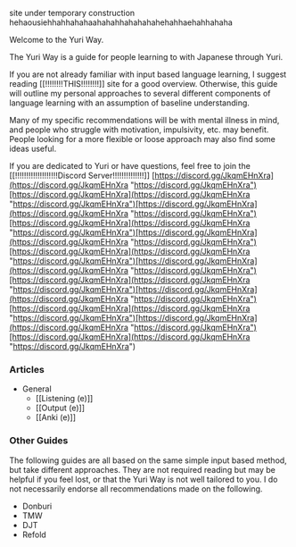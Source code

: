 site under temporary construction hehaousiehhahhahahaahahahhahahahahehahhaehahhahaha

Welcome to the Yuri Way.

The Yuri Way is a guide for people learning to with Japanese through Yuri.

If you are not already familiar with input based language learning, I suggest reading [[!!!!!!!!THIS!!!!!!!!]] site for a good overview. Otherwise, this guide will outline my personal approaches to several different components of language learning with an assumption of baseline understanding. 

Many of my specific recommendations will be with mental illness in mind, and people who struggle with motivation, impulsivity, etc. may benefit. People looking for a more flexible or loose approach may also find some ideas useful.

If you are dedicated to Yuri or have questions, feel free to join the [[!!!!!!!!!!!!!!!!!!!Discord Server!!!!!!!!!!!!!!]]
[https://discord.gg/JkqmEHnXra](https://discord.gg/JkqmEHnXra "https://discord.gg/JkqmEHnXra")[https://discord.gg/JkqmEHnXra](https://discord.gg/JkqmEHnXra "https://discord.gg/JkqmEHnXra")[https://discord.gg/JkqmEHnXra](https://discord.gg/JkqmEHnXra "https://discord.gg/JkqmEHnXra")[https://discord.gg/JkqmEHnXra](https://discord.gg/JkqmEHnXra "https://discord.gg/JkqmEHnXra")[https://discord.gg/JkqmEHnXra](https://discord.gg/JkqmEHnXra "https://discord.gg/JkqmEHnXra")[https://discord.gg/JkqmEHnXra](https://discord.gg/JkqmEHnXra "https://discord.gg/JkqmEHnXra")[https://discord.gg/JkqmEHnXra](https://discord.gg/JkqmEHnXra "https://discord.gg/JkqmEHnXra")[https://discord.gg/JkqmEHnXra](https://discord.gg/JkqmEHnXra "https://discord.gg/JkqmEHnXra")[https://discord.gg/JkqmEHnXra](https://discord.gg/JkqmEHnXra "https://discord.gg/JkqmEHnXra")[https://discord.gg/JkqmEHnXra](https://discord.gg/JkqmEHnXra "https://discord.gg/JkqmEHnXra")[https://discord.gg/JkqmEHnXra](https://discord.gg/JkqmEHnXra "https://discord.gg/JkqmEHnXra")[https://discord.gg/JkqmEHnXra](https://discord.gg/JkqmEHnXra "https://discord.gg/JkqmEHnXra")
### Articles

- General
	- [[Listening (e)]]
	- [[Output (e)]]
	- [[Anki (e)]]
### Other Guides

The following guides are all based on the same simple input based method, but take different approaches. They are not required reading but may be helpful if you feel lost, or that the Yuri Way is not well tailored to you. I do not necessarily endorse all recommendations made on the following.

- Donburi
- TMW
- DJT
- Refold
